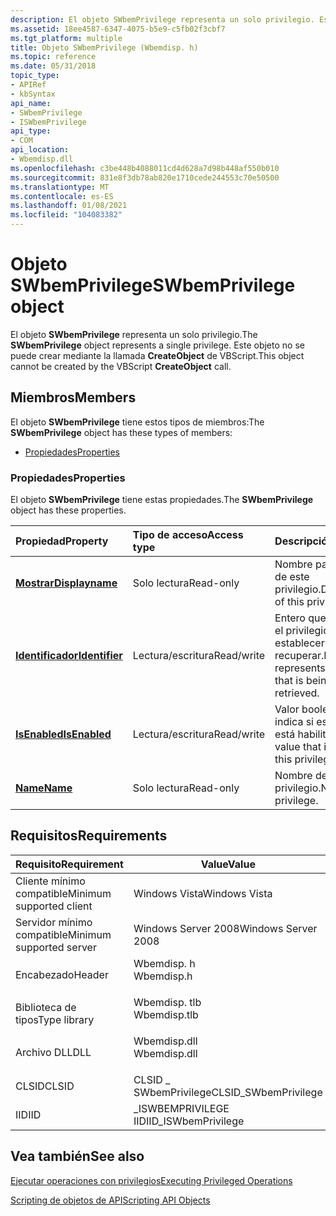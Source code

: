 ```yaml
---
description: El objeto SWbemPrivilege representa un solo privilegio. Este objeto no se puede crear mediante la llamada CreateObject de VBScript.
ms.assetid: 18ee4587-6347-4075-b5e9-c5fb02f3cbf7
ms.tgt_platform: multiple
title: Objeto SWbemPrivilege (Wbemdisp. h)
ms.topic: reference
ms.date: 05/31/2018
topic_type:
- APIRef
- kbSyntax
api_name:
- SWbemPrivilege
- ISWbemPrivilege
api_type:
- COM
api_location:
- Wbemdisp.dll
ms.openlocfilehash: c3be448b4088011cd4d628a7d98b448af550b010
ms.sourcegitcommit: 831e8f3db78ab820e1710cede244553c70e50500
ms.translationtype: MT
ms.contentlocale: es-ES
ms.lasthandoff: 01/08/2021
ms.locfileid: "104083382"
---
```

# <a name="swbemprivilege-object"></a><span data-ttu-id="2fb16-104">Objeto SWbemPrivilege</span><span class="sxs-lookup"><span data-stu-id="2fb16-104">SWbemPrivilege object</span></span>

<span data-ttu-id="2fb16-105">El objeto **SWbemPrivilege** representa un solo privilegio.</span><span class="sxs-lookup"><span data-stu-id="2fb16-105">The **SWbemPrivilege** object represents a single privilege.</span></span> <span data-ttu-id="2fb16-106">Este objeto no se puede crear mediante la llamada **CreateObject** de VBScript.</span><span class="sxs-lookup"><span data-stu-id="2fb16-106">This object cannot be created by the VBScript **CreateObject** call.</span></span>

## <a name="members"></a><span data-ttu-id="2fb16-107">Miembros</span><span class="sxs-lookup"><span data-stu-id="2fb16-107">Members</span></span>

<span data-ttu-id="2fb16-108">El objeto **SWbemPrivilege** tiene estos tipos de miembros:</span><span class="sxs-lookup"><span data-stu-id="2fb16-108">The **SWbemPrivilege** object has these types of members:</span></span>

-   [<span data-ttu-id="2fb16-109">Propiedades</span><span class="sxs-lookup"><span data-stu-id="2fb16-109">Properties</span></span>](#properties)

### <a name="properties"></a><span data-ttu-id="2fb16-110">Propiedades</span><span class="sxs-lookup"><span data-stu-id="2fb16-110">Properties</span></span>

<span data-ttu-id="2fb16-111">El objeto **SWbemPrivilege** tiene estas propiedades.</span><span class="sxs-lookup"><span data-stu-id="2fb16-111">The **SWbemPrivilege** object has these properties.</span></span>



| <span data-ttu-id="2fb16-112">Propiedad</span><span class="sxs-lookup"><span data-stu-id="2fb16-112">Property</span></span>                                                     | <span data-ttu-id="2fb16-113">Tipo de acceso</span><span class="sxs-lookup"><span data-stu-id="2fb16-113">Access type</span></span>           | <span data-ttu-id="2fb16-114">Descripción</span><span class="sxs-lookup"><span data-stu-id="2fb16-114">Description</span></span>                                                                      |
|:-------------------------------------------------------------|:----------------------|:---------------------------------------------------------------------------------|
| [<span data-ttu-id="2fb16-115">**Mostrar**</span><span class="sxs-lookup"><span data-stu-id="2fb16-115">**Displayname**</span></span>](swbemprivilege-displayname.md)<br/> | <span data-ttu-id="2fb16-116">Solo lectura</span><span class="sxs-lookup"><span data-stu-id="2fb16-116">Read-only</span></span><br/>  | <span data-ttu-id="2fb16-117">Nombre para mostrar de este privilegio.</span><span class="sxs-lookup"><span data-stu-id="2fb16-117">Display name of this privilege.</span></span><br/>                                       |
| [<span data-ttu-id="2fb16-118">**Identificador**</span><span class="sxs-lookup"><span data-stu-id="2fb16-118">**Identifier**</span></span>](swbemprivilege-identifier.md)<br/>   | <span data-ttu-id="2fb16-119">Lectura/escritura</span><span class="sxs-lookup"><span data-stu-id="2fb16-119">Read/write</span></span><br/> | <span data-ttu-id="2fb16-120">Entero que representa el privilegio que se va a establecer o recuperar.</span><span class="sxs-lookup"><span data-stu-id="2fb16-120">Integer that represents the privilege that is being set or retrieved.</span></span><br/> |
| [<span data-ttu-id="2fb16-121">**IsEnabled**</span><span class="sxs-lookup"><span data-stu-id="2fb16-121">**IsEnabled**</span></span>](swbemprivilege-isenabled.md)<br/>     | <span data-ttu-id="2fb16-122">Lectura/escritura</span><span class="sxs-lookup"><span data-stu-id="2fb16-122">Read/write</span></span><br/> | <span data-ttu-id="2fb16-123">Valor booleano que indica si este privilegio está habilitado.</span><span class="sxs-lookup"><span data-stu-id="2fb16-123">Boolean value that indicates if this privilege is enabled.</span></span><br/>            |
| [<span data-ttu-id="2fb16-124">**Name**</span><span class="sxs-lookup"><span data-stu-id="2fb16-124">**Name**</span></span>](swbemprivilege-name.md)<br/>               | <span data-ttu-id="2fb16-125">Solo lectura</span><span class="sxs-lookup"><span data-stu-id="2fb16-125">Read-only</span></span><br/>  | <span data-ttu-id="2fb16-126">Nombre de este privilegio.</span><span class="sxs-lookup"><span data-stu-id="2fb16-126">Name of this privilege.</span></span><br/>                                               |



 

## <a name="requirements"></a><span data-ttu-id="2fb16-127">Requisitos</span><span class="sxs-lookup"><span data-stu-id="2fb16-127">Requirements</span></span>



| <span data-ttu-id="2fb16-128">Requisito</span><span class="sxs-lookup"><span data-stu-id="2fb16-128">Requirement</span></span> | <span data-ttu-id="2fb16-129">Value</span><span class="sxs-lookup"><span data-stu-id="2fb16-129">Value</span></span> |
|-------------------------------------|-----------------------------------------------------------------------------------------|
| <span data-ttu-id="2fb16-130">Cliente mínimo compatible</span><span class="sxs-lookup"><span data-stu-id="2fb16-130">Minimum supported client</span></span><br/> | <span data-ttu-id="2fb16-131">Windows Vista</span><span class="sxs-lookup"><span data-stu-id="2fb16-131">Windows Vista</span></span><br/>                                                                |
| <span data-ttu-id="2fb16-132">Servidor mínimo compatible</span><span class="sxs-lookup"><span data-stu-id="2fb16-132">Minimum supported server</span></span><br/> | <span data-ttu-id="2fb16-133">Windows Server 2008</span><span class="sxs-lookup"><span data-stu-id="2fb16-133">Windows Server 2008</span></span><br/>                                                          |
| <span data-ttu-id="2fb16-134">Encabezado</span><span class="sxs-lookup"><span data-stu-id="2fb16-134">Header</span></span><br/>                   | <dl> <span data-ttu-id="2fb16-135"><dt>Wbemdisp. h</dt></span><span class="sxs-lookup"><span data-stu-id="2fb16-135"><dt>Wbemdisp.h</dt></span></span> </dl>   |
| <span data-ttu-id="2fb16-136">Biblioteca de tipos</span><span class="sxs-lookup"><span data-stu-id="2fb16-136">Type library</span></span><br/>             | <dl> <span data-ttu-id="2fb16-137"><dt>Wbemdisp. tlb</dt></span><span class="sxs-lookup"><span data-stu-id="2fb16-137"><dt>Wbemdisp.tlb</dt></span></span> </dl> |
| <span data-ttu-id="2fb16-138">Archivo DLL</span><span class="sxs-lookup"><span data-stu-id="2fb16-138">DLL</span></span><br/>                      | <dl> <span data-ttu-id="2fb16-139"><dt>Wbemdisp.dll</dt></span><span class="sxs-lookup"><span data-stu-id="2fb16-139"><dt>Wbemdisp.dll</dt></span></span> </dl> |
| <span data-ttu-id="2fb16-140">CLSID</span><span class="sxs-lookup"><span data-stu-id="2fb16-140">CLSID</span></span><br/>                    | <span data-ttu-id="2fb16-141">CLSID \_ SWbemPrivilege</span><span class="sxs-lookup"><span data-stu-id="2fb16-141">CLSID\_SWbemPrivilege</span></span><br/>                                                        |
| <span data-ttu-id="2fb16-142">IID</span><span class="sxs-lookup"><span data-stu-id="2fb16-142">IID</span></span><br/>                      | <span data-ttu-id="2fb16-143">\_ISWBEMPRIVILEGE IID</span><span class="sxs-lookup"><span data-stu-id="2fb16-143">IID\_ISWbemPrivilege</span></span><br/>                                                         |



## <a name="see-also"></a><span data-ttu-id="2fb16-144">Vea también</span><span class="sxs-lookup"><span data-stu-id="2fb16-144">See also</span></span>

<dl> <dt>

[<span data-ttu-id="2fb16-145">Ejecutar operaciones con privilegios</span><span class="sxs-lookup"><span data-stu-id="2fb16-145">Executing Privileged Operations</span></span>](executing-privileged-operations.md)
</dt> <dt>

[<span data-ttu-id="2fb16-146">Scripting de objetos de API</span><span class="sxs-lookup"><span data-stu-id="2fb16-146">Scripting API Objects</span></span>](scripting-api-objects.md)
</dt> </dl>

 

 




